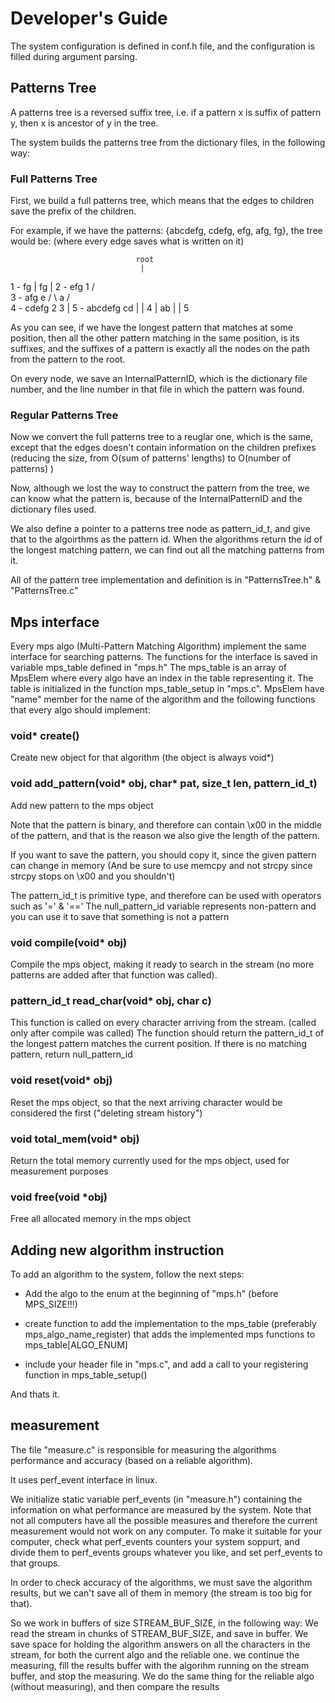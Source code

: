 Developer's Guide
=================

The system configuration is defined in conf.h file, and the configuration is filled during argument parsing.

## Patterns Tree

A patterns tree is a reversed suffix tree, i.e. if a pattern x is suffix of pattern y, then x is ancestor of y in the tree.

The system builds the patterns tree from the dictionary files, in the following way:

### Full Patterns Tree

First, we build a full patterns tree, which means that the edges to children save the prefix of the children.

For example, if we have the patterns: {abcdefg, cdefg, efg, afg, fg}, the tree would be:
(where every edge saves what is written on it)

                                root
                                 |
1 - fg                           | fg
                                 |
2 - efg                          1
                                / \
3 - afg                      e /   \ a
                              /     \
4 - cdefg                    2       3
                             |
5 - abcdefg               cd |
                             |
                             4
                             |
                          ab |
                             |
                             5

As you can see, if we have the longest pattern that matches at some position, then all the other pattern matching
in the same position, is its suffixes, and the suffixes of a pattern is exactly all the nodes on the path from
the pattern to the root.

On every node, we save an InternalPatternID, which is the dictionary file number, and the line number in that file
in which the pattern was found.

### Regular Patterns Tree

Now we convert the full patterns tree to a reuglar one, which is the same, except that the edges doesn't contain
information on the children prefixes (reducing the size, from O(sum of patterns' lengths) to O(number of patterns) )

Now, although we lost the way to construct the pattern from the tree, we can know what the pattern is, because
of the InternalPatternID and the dictionary files used.

We also define a pointer to a patterns tree node as pattern_id_t, and give that to the algoirthms as the pattern id.
When the algorithms return the id of the longest matching pattern, we can find out all the matching patterns from it.

All of the pattern tree implementation and definition is in "PatternsTree.h" & "PatternsTree.c"

## Mps interface

Every mps algo (Multi-Pattern Matching Algorithm) implement the same interface for searching patterns.
The functions for the interface is saved in variable mps_table defined in "mps.h"
The mps_table is an array of MpsElem where every algo have an index in the table representing it.
The table is initialized in the function mps_table_setup in "mps.c".
MpsElem have "name" member for the name of the algorithm and the following functions that every algo should implement:

### void* create()

Create new object for that algorithm (the object is always void*)

### void add_pattern(void* obj, char* pat, size_t len, pattern_id_t)

Add new pattern to the mps object

Note that the pattern is binary, and therefore can contain \x00 in the middle of the pattern,
and that is the reason we also give the length of the pattern.

If you want to save the pattern, you should copy it, since the given pattern can change in memory
(And be sure to use memcpy and not strcpy since strcpy stops on \x00 and you shouldn't)

The pattern_id_t is primitive type, and therefore can be used with operators such as '=' & '=='
The null_pattern_id variable represents non-pattern and you can use it to save that something is not a pattern

### void compile(void* obj)

Compile the mps object, making it ready to search in the stream (no more patterns are added after that function was called).

### pattern_id_t read_char(void* obj, char c)

This function is called on every character arriving from the stream. (called only after compile was called)
The function should return the pattern_id_t of the longest pattern matches the current position.
If there is no matching pattern, return null_pattern_id

### void reset(void* obj)

Reset the mps object, so that the next arriving character would be considered the first ("deleting stream history")

### void total_mem(void* obj)

Return the total memory currently used for the mps object, used for measurement purposes

### void free(void *obj)

Free all allocated memory in the mps object

## Adding new algorithm instruction

To add an algorithm to the system, follow the next steps:

* Add the algo to the enum at the beginning of "mps.h" (before MPS_SIZE!!!)

* create function to add the implementation to the mps_table (preferably mps_algo_name_register)
  that adds the implemented mps functions to mps_table[ALGO_ENUM]

* include your header file in "mps.c", and add a call to your registering function in mps_table_setup()

And thats it.

## measurement

The file "measure.c" is responsible for measuring the algorithms performance and accuracy (based on a reliable algorithm).

It uses perf_event interface in linux.

We initialize static variable perf_events (in "measure.h") containing the information on what performance are measured by the system.
Note that not all computers have all the possible measures and therefore the current measurement would not work on any computer.
To make it suitable for your computer, check what perf_events counters your system soppurt, and divide them to perf_events groups
whatever you like, and set perf_events to that groups.

In order to check accuracy of the algorithms, we must save the algorithm results, but we can't save all of them in memory
(the stream is too big for that).

So we work in buffers of size STREAM_BUF_SIZE, in the following way:
We read the stream in chunks of STREAM_BUF_SIZE, and save in buffer.
We save space for holding the algorithm answers on all the characters in the stream, for both the current algo and the reliable one.
we continue the measuring, fill the results buffer with the algorihm running on the stream buffer, and stop the measuring.
We do the same thing for the reliable algo (without measuring), and then compare the results
